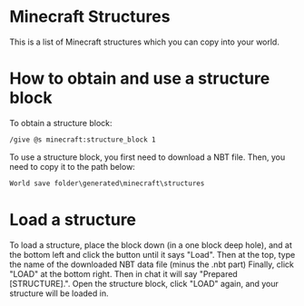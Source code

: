 # Minecraft Structures
This is a list of Minecraft structures which you can copy into your world.
# How to obtain and use a structure block
To obtain a structure block:
```markdown
/give @s minecraft:structure_block 1
```
To use a structure block, you first need to download a NBT file. Then, you need to copy it to the path below:
```markdown
World save folder\generated\minecraft\structures
```
# Load a structure
To load a structure, place the block down (in a one block deep hole), and at the bottom left and click the button until it says "Load". Then at the top, type the name of the downloaded NBT data file (minus the .nbt part)
Finally, click "LOAD" at the bottom right. Then in chat it will say "Prepared [STRUCTURE].". Open the structure block, click "LOAD" again, and your structure will be loaded in.

